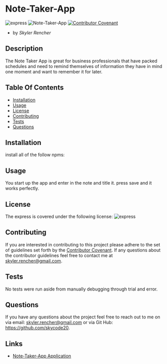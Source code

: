 # Note-Taker-App

  ![express](https://img.shields.io/npm/l/express)
  ![Note-Taker-App](https://img.shields.io/github/languages/top/skycode20/Note-Taker-App)
  [![Contributor Covenant](https://img.shields.io/badge/Contributor%20Covenant-v2.0%20adopted-ff69b4.svg)](code_of_conduct.md)

  - by *Skyler Rencher*
  
  ## Description    

  The Note Taker App is great for business professionals that have packed schedules and need to remind themselves of information they have in mind one moment and want to remember it for later. 

  ## Table Of Contents    

  * [Installation](#installation)
  * [Usage](#usage)
  * [License](#license)
  * [Contributing](#contributing)
  * [Tests](#tests)
  * [Questions](#questions)
  
  ## Installation    

  install all of the follow npms:

  ## Usage    

  You start up the app and enter in the note and title it. press save and it works perfectly.

  ## License    

  The express is covered under the following license: ![express](https://img.shields.io/npm/l/express)

  ## Contributing     

  If you are interested in contributing to this project please adhere to the set of guidelines set forth by the [Contributor Covenant](https://www.contributor-covenant.org/version/2/0/code_of_conduct/). If any questions about the contributor guidelines feel free to contact me at skyler.rencher@gmail.com.

      
  

  ## Tests    

  No tests were run aside from manually debugging through trial and error.

  ## Questions    

  If you have any questions about the project feel free to reach out to me on via email: skyler.rencher@gmail.com or via Git Hub: https://github.com/skycode20.
  
  ## Links

  * [Note-Taker-App Application](https://github.com/skycode20/Note-Taker-App)
